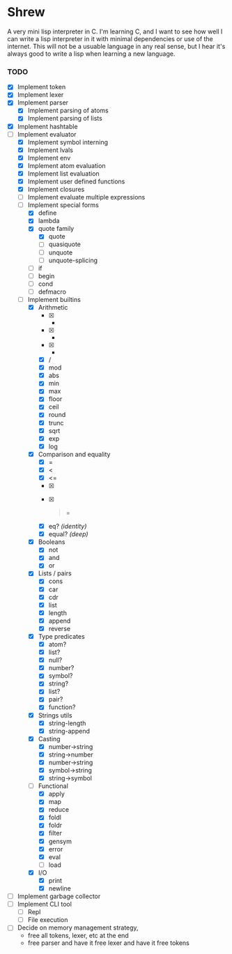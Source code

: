 # Shrew 

A very mini lisp interpreter in C. I'm learning C, and I want to see how well 
I can write a lisp interpreter in it with minimal dependencies or use of the 
internet.  This will not be a usuable language in any real sense, but I hear 
it's always good to write a lisp when learning a new language.

### TODO 

- [x] Implement token
- [x] Implement lexer
- [x] Implement parser 
    - [x] Implement parsing of atoms 
    - [x] Implement parsing of lists
- [x] Implement hashtable
- [ ] Implement evaluator 
    - [x] Implement symbol interning 
    - [x] Implement lvals 
    - [x] Implement env 
    - [x] Implement atom evaluation 
    - [x] Implement list evaluation 
    - [x] Implement user defined functions
    - [x] Implement closures
    - [ ] Implement evaluate multiple expressions
    - [ ] Implement special forms
        - [x] define
        - [x] lambda
        - [x] quote family
            - [x] quote
            - [ ] quasiquote
            - [ ] unquote
            - [ ] unquote-splicing
        - [ ] if
        - [ ] begin
        - [ ] cond
        - [ ] defmacro 
    - [ ] Implement builtins
        - [x] Arithmetic
            - [x] +
            - [x] -
            - [x] *
            - [x] /
            - [x] mod 
            - [x] abs
            - [x] min
            - [x] max
            - [x] floor
            - [x] ceil
            - [x] round
            - [x] trunc
            - [x] sqrt 
            - [x] exp
            - [x] log
        - [x] Comparison and equality
            - [x] =
            - [x] <
            - [x] <=
            - [x] >
            - [x] >=
            - [x] eq?     *(identity)*
            - [x] equal?  *(deep)*
        - [x] Booleans 
            - [x] not
            - [x] and 
            - [x] or
        - [x] Lists / pairs 
            - [x] cons 
            - [x] car
            - [x] cdr
            - [x] list
            - [x] length
            - [x] append
            - [x] reverse
        - [x] Type predicates
            - [x] atom?
            - [x] list?
            - [x] null?
            - [x] number?
            - [x] symbol?
            - [x] string?
            - [x] list?
            - [x] pair?
            - [x] function?
        - [x] Strings utils
            - [x] string-length
            - [x] string-append
        - [x] Casting
            - [x] number->string
            - [x] string->number
            - [x] number->string
            - [x] symbol->string
            - [x] string->symbol
        - [ ] Functional 
            - [x] apply
            - [x] map
            - [x] reduce
            - [x] foldl
            - [x] foldr
            - [x] filter
            - [x] gensym
            - [x] error
            - [x] eval
            - [ ] load
        - [x] I/O
            - [x] print
            - [x] newline
- [ ] Implement garbage collector
- [ ] Implement CLI tool
    - [ ] Repl 
    - [ ] File execution 

- [ ] Decide on memory management strategy, 
    - free all tokens, lexer, etc at the end
    - free parser and have it free lexer and have it free tokens
